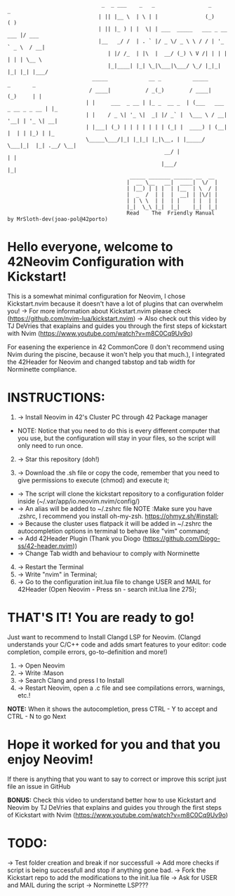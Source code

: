                                   _  _ ___    _   _                 _           _     
                                 | || |__ \  | \ | |               (_)         ( )    
                                 | || |_ ) | |  \| | ___  _____   ___ _ __ ___ |/ ___ 
                                 |__   _/ /  | . ` |/ _ \/ _ \ \ / / | '_ ` _ \  / __|
                                    | |/ /_  | |\  |  __/ (_) \ V /| | | | | | | \__ \
                                    |_|____| |_| \_|\___|\___/ \_/ |_|_| |_| |_| |___/
                               _____             __ _          _____           _       _   
                              / ____|           / _(_)        / ____|         (_)     | |  
                             | |     ___  _ __ | |_ _  __ _  | (___   ___ _ __ _ _ __ | |_ 
                             | |    / _ \| '_ \|  _| |/ _` |  \___ \ / __| '__| | '_ \| __|
                             | |___| (_) | | | | | | | (_| |  ____) | (__| |  | | |_) | |_ 
                             \_____\___/|_| |_|_| |_|\__, | |_____/ \___|_|  |_| .__/ \__|
                                                      __/ |                    | |        
                                                     |___/                     |_|        
                                           _____ _______ ______ __  __ 
                                          |  __ \__   __|  ____|  \/  |
                                          | |__) | | |  | |__  | \  / |
                                          |  _  /  | |  |  __| | |\/| |
                                          | | \ \  | |  | |    | |  | |
                                          |_|  \_\ |_|  |_|    |_|  |_|
                                          Read    The  Friendly Manual             by MrSloth-dev(joao-pol@42porto)
# Hello everyone, welcome to 42Neovim Configuration with Kickstart!

 This is a somewhat minimal configuration for Neovim, I chose Kickstart.nvim because it doesn't have a lot of plugins that can overwhelm you!
   &rarr; For more information about Kickstart.nvim please check (https://github.com/nvim-lua/kickstart.nvim)
   &rarr; Also check out this video by TJ DeVries that exaplains and guides you through the first steps of kickstart with Nvim (https://www.youtube.com/watch?v=m8C0Cq9Uv9o)

 For easening the experience in 42 CommonCore (I don't recommend using Nvim during the piscine, because it won't help you that much.), I integrated the 42Header for Neovim  and changed tabstop and tab width for Norminette compliance.

# INSTRUCTIONS:
1. &rarr; Install Neovim in 42's Cluster PC through 42 Package manager 
  * NOTE: Notice that you need to do this is every different computer that you use, but the configuration will stay in your files, so the script will only need to run once.
2. &rarr; Star this repository (doh!)

3. &rarr; Download the .sh file or copy the code, remember that you need to give permissions to execute (chmod) and execute it;

  * &rarr; The script will clone the kickstart repository to a configuration folder inside (~/.var/app/io.neovim.nvim/config/)
  * &rarr; An alias will be added to ~/.zshrc file NOTE :Make sure you have .zshrc, I recommend you install oh-my-zsh. https://ohmyz.sh/#install;
  * &rarr; Because the cluster uses flatpack it will be added in ~/.zshrc the autocompletion options in terminal to behave like "vim" command;
  * &rarr; Add 42Header Plugin (Thank you Diogo (https://github.com/Diogo-ss/42-header.nvim))
  * &rarr; Change Tab width and behaviour to comply with Norminette
4. &rarr; Restart the Terminal
5. &rarr; Write "nvim" in Terminal;
6. &rarr; Go to the configuration init.lua file to change USER and MAIL for 42Header (Open Neovim - Press <Space>sn - search init.lua line 275);

# THAT'S IT! You are ready to go!

Just want to recommend to Install Clangd LSP for Neovim. (Clangd understands your C/C++ code and adds smart features to your editor: code completion, compile errors,
go-to-definition and more!)

1. &rarr; Open Neovim
2. &rarr; Write :Mason
3. &rarr; Search Clang and press I to Install
4. &rarr; Restart Neovim, open a .c file and see compilations errors, warnings, etc.!

**NOTE:** When it shows the autocompletion, press CTRL - Y to accept and CTRL - N to go Next

# Hope it worked for you and that you enjoy Neovim!

If there is anything that you want to say to correct or improve this script just file an issue in GitHub 

**BONUS:** Check this video to understand better how to use Kickstart and Neovim by TJ DeVries that explains and guides you through the first steps of Kickstart with Nvim
(https://www.youtube.com/watch?v=m8C0Cq9Uv9o)

# TODO:
&rarr; Test folder creation and break if nor successfull
&rarr; Add more checks if script is being successfull and stop if anything gone bad.
&rarr; Fork the Kickstart repo to add the modifications to the init.lua file
&rarr; Ask for USER and MAIL during the script
&rarr; Norminette LSP???
